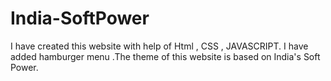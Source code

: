 # India-SoftPower
I have created this website with help of Html , CSS , JAVASCRIPT. I have added hamburger menu .The theme of this website is based on India's Soft Power.
